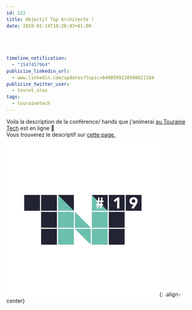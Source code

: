 ```yaml
---
id: 122
title: Objectif Top Architecte !
date: 2019-01-14T10:26:03+01:00




timeline_notification:
  - "1547457964"
publicize_linkedin_url:
  - www.linkedin.com/updates?topic=6490509130598621184
publicize_twitter_user:
  - touret_alex
tags:
  - tourainetech
---
```

Voila la description de la conférence/ hands que j'animerai [au Touraine Tech](https://touraine.tech/) est en ligne 🙂  
Vous trouverez le descriptif sur [cette page.](https://touraine.tech/talk/S9ZLyJUENzGxFWPwUEfz)  

![touraine tech](/assets/images/2018/12/touraine_tech.png){: .align-center}